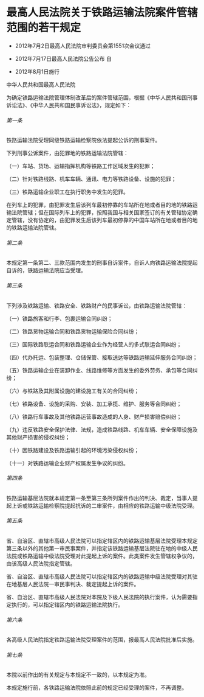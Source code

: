 # 最高人民法院关于铁路运输法院案件管辖范围的若干规定

- 2012年7月2日最高人民法院审判委员会第1551次会议通过

- 2012年7月17日最高人民法院公告公布 自

- 2012年8月1日施行

<!-- INFO END -->

中华人民共和国最高人民法院

为确定铁路运输法院管理体制改革后的案件管辖范围，根据《中华人民共和国刑事诉讼法》、《中华人民共和国民事诉讼法》，规定如下：

###### 第一条

铁路运输法院受理同级铁路运输检察院依法提起公诉的刑事案件。

下列刑事公诉案件，由犯罪地的铁路运输法院管辖：

（一）车站、货场、运输指挥机构等铁路工作区域发生的犯罪；

（二）针对铁路线路、机车车辆、通讯、电力等铁路设备、设施的犯罪；

（三）铁路运输企业职工在执行职务中发生的犯罪。

在列车上的犯罪，由犯罪发生后该列车最初停靠的车站所在地或者目的地的铁路运输法院管辖；但在国际列车上的犯罪，按照我国与相关国家签订的有关管辖协定确定管辖，没有协定的，由犯罪发生后该列车最初停靠的中国车站所在地或者目的地的铁路运输法院管辖。

###### 第二条

本规定第一条第二、三款范围内发生的刑事自诉案件，自诉人向铁路运输法院提起自诉的，铁路运输法院应当受理。

###### 第三条

下列涉及铁路运输、铁路安全、铁路财产的民事诉讼，由铁路运输法院管辖：

（一）铁路旅客和行李、包裹运输合同纠纷；

（二）铁路货物运输合同和铁路货物运输保险合同纠纷；

（三）国际铁路联运合同和铁路运输企业作为经营人的多式联运合同纠纷；

（四）代办托运、包装整理、仓储保管、接取送达等铁路运输延伸服务合同纠纷；

（五）铁路运输企业在装卸作业、线路维修等方面发生的委外劳务、承包等合同纠纷；

（六）与铁路及其附属设施的建设施工有关的合同纠纷；

（七）铁路设备、设施的采购、安装、加工承揽、维护、服务等合同纠纷；

（八）铁路行车事故及其他铁路运营事故造成的人身、财产损害赔偿纠纷；

（九）违反铁路安全保护法律、法规，造成铁路线路、机车车辆、安全保障设施及其他财产损害的侵权纠纷；

（十）因铁路建设及铁路运输引起的环境污染侵权纠纷；

（十一）对铁路运输企业财产权属发生争议的纠纷。

###### 第四条

铁路运输基层法院就本规定第一条至第三条所列案件作出的判决、裁定，当事人提起上诉或铁路运输检察院提起抗诉的二审案件，由相应的铁路运输中级法院受理。

###### 第五条

省、自治区、直辖市高级人民法院可以指定辖区内的铁路运输基层法院受理本规定第三条以外的其他第一审民事案件，并指定该铁路运输基层法院驻在地的中级人民法院或铁路运输中级法院受理对此提起上诉的案件。此类案件发生管辖权争议的，由该高级人民法院指定管辖。

省、自治区、直辖市高级人民法院可以指定辖区内的铁路运输中级法院受理对其驻在地基层人民法院一审民事判决、裁定提起上诉的案件。

省、自治区、直辖市高级人民法院对本院及下级人民法院的执行案件，认为需要指定执行的，可以指定辖区内的铁路运输法院执行。

###### 第六条

各高级人民法院指定铁路运输法院受理案件的范围，报最高人民法院批准后实施。

###### 第七条

本院以前作出的有关规定与本规定不一致的，以本规定为准。

本规定施行前，各铁路运输法院依照此前的规定已经受理的案件，不再调整。
